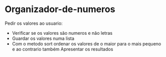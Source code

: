 # Organizador-de-numeros

Pedir os valores ao usuario:
- Verificar se os valores são numeros e não letras
- Guardar os valores numa lista
- Com o metodo sort ordenar os valores de o maior para o mais pequeno e ao contrario também
Apresentar os resultados
